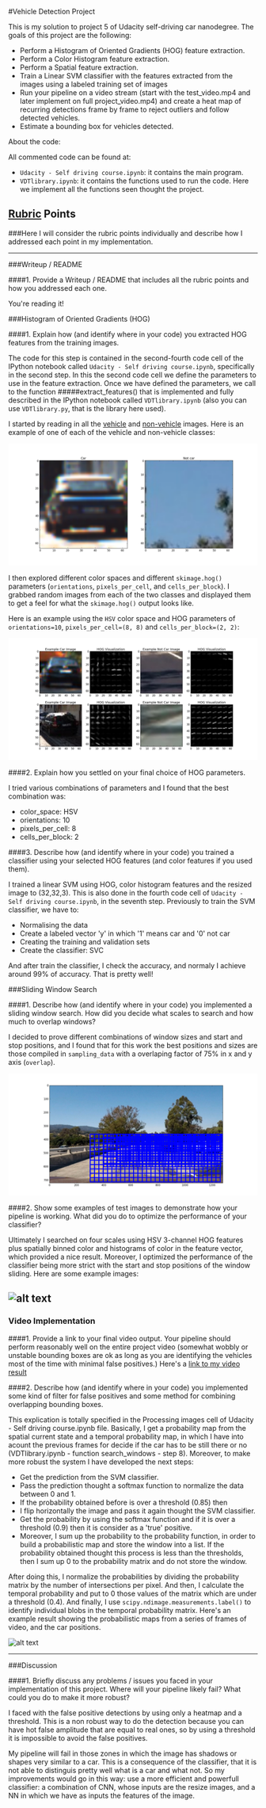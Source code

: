 #Vehicle Detection Project

This is my solution to project 5 of Udacity self-driving car nanodegree. The goals of this project are the following:
* Perform a Histogram of Oriented Gradients (HOG) feature extraction.
* Perform a Color Histogram feature extraction.
*	Perform a Spatial feature extraction.
*	Train a Linear SVM classifier with the features extracted from the images using a labeled training set of images 
*	Run your pipeline on a video stream (start with the test_video.mp4 and later implement on full project_video.mp4) and create a heat map of recurring detections frame by frame to reject outliers and follow detected vehicles.
*	Estimate a bounding box for vehicles detected.

About the code:

All commented code can be found at:
* `Udacity - Self driving course.ipynb`: it contains the main program. 
* `VDTlibrary.ipynb`: it contains the functions used to run the code. Here we implement all the functions seen thought the project.


[//]: # (Image References)
[image1]: ./img-pruebas/car_notcar.png
[image2]: ./img-pruebas/HOG_example.png
[image3]: ./img-pruebas/sliding_windows.png
[image4]: ./img-pruebas/sliding_window.png
[image5]: ./img-pruebas/bboxes_and_heat.png
[image6]: ./img-pruebas/labels_map.png
[video1]: ./output.mp4

## [Rubric](https://review.udacity.com/#!/rubrics/513/view) Points
###Here I will consider the rubric points individually and describe how I addressed each point in my implementation.  

---
###Writeup / README

####1. Provide a Writeup / README that includes all the rubric points and how you addressed each one.   

You're reading it!

###Histogram of Oriented Gradients (HOG)

####1. Explain how (and identify where in your code) you extracted HOG features from the training images.

The code for this step is contained in the second-fourth code cell of the IPython notebook called `Udacity - Self driving course.ipynb`, specifically in the second step. In this the second code cell we define the parameters to use in the feature extraction. Once we have defined the parameters, we call to the function #####extract_features() that is implemented and fully described in the IPython notebook called `VDTlibrary.ipynb` (also you can use `VDTlibrary.py`, that is the library here used).

I started by reading in all the [vehicle](https://s3.amazonaws.com/udacity-sdc/Vehicle_Tracking/vehicles.zip) and [non-vehicle](https://s3.amazonaws.com/udacity-sdc/Vehicle_Tracking/non-vehicles.zip) images. Here is an example of one of each of the vehicle and non-vehicle classes:

![alt text][image1]

I then explored different color spaces and different `skimage.hog()` parameters (`orientations`, `pixels_per_cell`, and `cells_per_block`).  I grabbed random images from each of the two classes and displayed them to get a feel for what the `skimage.hog()` output looks like.

Here is an example using the `HSV` color space and HOG parameters of `orientations=10`, `pixels_per_cell=(8, 8)` and `cells_per_block=(2, 2)`:

![alt text][image2]

####2. Explain how you settled on your final choice of HOG parameters.

I tried various combinations of parameters and I found that the best combination was:
* color_space: HSV
* orientations: 10
* pixels_per_cell: 8
* cells_per_block: 2

####3. Describe how (and identify where in your code) you trained a classifier using your selected HOG features (and color features if you used them).

I trained a linear SVM using HOG, color histogram features and the resized image to (32,32,3). This is also done in the fourth code cell of `Udacity - Self driving course.ipynb`, in the seventh step. Previously to train the SVM classifier, we have to:
* Normalising the data
* Create a labeled vector 'y' in which '1' means car and '0' not car
* Creating the training and validation sets
* Create the classifier: SVC

And after train the classifier, I check the accuracy, and normaly I achieve around 99% of accuracy. That is pretty well!

###Sliding Window Search

####1. Describe how (and identify where in your code) you implemented a sliding window search.  How did you decide what scales to search and how much to overlap windows?

I decided to prove different combinations of window sizes and start and stop positions, and I found that for this work the best positions and sizes are those compiled in `sampling_data` with a overlaping factor of 75% in x and y axis (`overlap`).

![alt text][image3]

####2. Show some examples of test images to demonstrate how your pipeline is working.  What did you do to optimize the performance of your classifier?

Ultimately I searched on four scales using HSV 3-channel HOG features plus spatially binned color and histograms of color in the feature vector, which provided a nice result. Moreover, I optimized the performance of the classifier being more strict with the start and stop positions of the window sliding. Here are some example images:

![alt text][image4]
---

### Video Implementation

####1. Provide a link to your final video output.  Your pipeline should perform reasonably well on the entire project video (somewhat wobbly or unstable bounding boxes are ok as long as you are identifying the vehicles most of the time with minimal false positives.)
Here's a [link to my video result](output.mp4)

####2. Describe how (and identify where in your code) you implemented some kind of filter for false positives and some method for combining overlapping bounding boxes.

This explication is totally specified in the Processing images cell of Udacity - Self driving course.ipynb file. Basically, I get a probability map from the spatial current state and a temporal probability map, in which I have into acount the previous frames for decide if the car has to be still there or no (VDTlibrary.ipynb - function search_windows - step 8). Moreover, to make more robust the system I have developed the next steps:
* Get the prediction from the SVM classifier.
* Pass the prediction thought a softmax function to normalize the data between 0 and 1.
* If the probability obtained before is over a threshold (0.85) then
* I flip horizontally the image and pass it again thought the SVM classifier.
* Get the probability by using the softmax function and if it is over a threshold (0.9) then it is consider as a 'true' positive.
* Moreover, I sum up the probability to the probability function, in order to build a probabilistic map and store the window into a list. If the probability obtained thought this process is less than the thresholds, then I sum up 0 to the probability matrix and do not store the window.

After doing this, I normalize the probabilities by dividing the probability matrix by the number of intersections per pixel. And then, I calculate the temporal probability and put to 0 those values of the matrix which are under a threshold (0.4). And finally, I use `scipy.ndimage.measurements.label()` to identify individual blobs in the temporal probability matrix.
Here's an example result showing the probabilistic maps from a series of frames of video, and the car positions.

![alt text][image5]

---

###Discussion

####1. Briefly discuss any problems / issues you faced in your implementation of this project.  Where will your pipeline likely fail?  What could you do to make it more robust?

I faced with the false positive detections by using only a heatmap and a threshold. This is a non robust way to do the detection because you can have hot false amplitude that are equal to real ones, so by using a threshold it is impossible to avoid the false positives. 

My pipeline will fail in those zones in which the image has shadows or shapes very similar to a car. This is a consequence of the classifier, that it is not able to distinguis pretty well what is a car and what not. So my improvements would go in this way: use a more efficient and powerfull classifier: a combination of CNN, whose inputs are the resize images, and a NN in which we have as inputs the features of the image.


